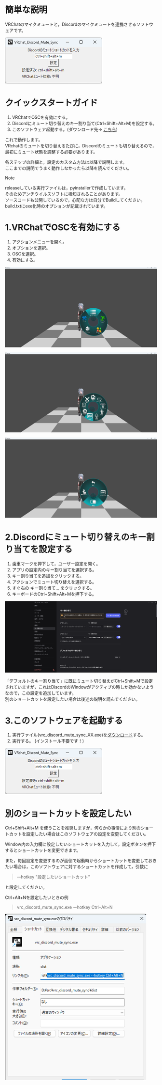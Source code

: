 # 簡単な説明
VRChatのマイクミュートと，Discordのマイクミュートを連携させるソフトウェアです。

![App画面](./readme_pic/30_app.png)

# クイックスタートガイド
1. VRChatでOSCを有効にする。
2. Discordにミュート切り替えのキー割り当て(Ctrl+Shift+Alt+M)を設定する。
3. このソフトウェア起動する。(ダウンロード先-> [こちら][releaseURL])

これで動作します。  
VRchatのミュートを切り替えるたびに，Discordのミュートも切り替えるので，最初にミュート状態を調整する必要があります。

各ステップの詳細と，設定のカスタム方法は以降で説明します。  
ここまでの説明でうまく動作しなかったら以降を読んでください。

> [!NOTE]
>releaseしている実行ファイルは，pyinstallerで作成しています。  
>そのためアンチウイルスソフトに検知されることがあります。  
>ソースコードも公開しているので，心配な方は自分でBuildしてください。  
>build.txtにexe化時のオプションが記載されています。

# 1.VRChatでOSCを有効にする
1. アクションメニューを開く。
2. オプションを選択。
3. OSCを選択。
4. 有効にする。


![オプションを選択](./readme_pic/10_VRChat_menu_option.png )

![OSCを選択](./readme_pic/11_VRChat_menu_OSC.png)

![有効にする](./readme_pic/12_VRChat_menu_Enable.png)

# 2.Discordにミュート切り替えのキー割り当てを設定する
1. 歯車マークを押下して，ユーザー設定を開く。
2. アプリの設定内のキー割り当てを選択する。
3. キー割り当てを追加をクリックする。
4. アクションでミュート切り替えを選択する。
5. すぐ右の キー割り当て... をクリックする。
6. キーボードのCtrl+Shift+Alt+Mを押下する。

![Discordショートカット](./readme_pic/20_Discord.png)

「デフォルトのキー割り当て」に既にミュート切り替えがCtrl+Shift+Mで設定されていますが，これはDiscordのWindowがアクティブの時しか効かないようなので，この設定を追加しています。  
別のショートカットを設定したい場合は後述の説明を読んでください。

# 3.このソフトウェアを起動する
1. 実行ファイル(vrc_discord_mute_sync_XX.exe)を[ダウンロード][releaseURL]する。
2. 実行する。 (インストール不要です！)

![App画面](./readme_pic/30_app.png)


# 別のショートカットを設定したい
Ctrl+Shift+Alt+M を使うことを推奨しますが，何らかの事情により別のショートカットを設定したい場合はこのソフトウェアの設定を変更してください。  

Window内の入力欄に設定したいショートカットを入力して，設定ボタンを押下するとショートカットを変更できます。

また，毎回設定を変更するのが面倒で起動時からショートカットを変更しておきたい場合は，このソフトウェアに対するショートカットを作成して，引数に
> --hotkey "設定したいショートカット"

と設定してください。

Ctrl+Alt+Nを設定したいときの例

> vrc_discord_mute_sync.exe --hotkey Ctrl+Alt+N

![ショートカット](./readme_pic/shortcut.png)

[releaseURL]: <https://github.com/0E7E/vrc_discord_mute_sync/releases>